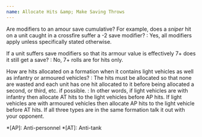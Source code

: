 ```yaml
---
name: Allocate Hits &amp; Make Saving Throws
---
```

Are modifiers to an amour save cumulative? For example, does a _sniper_ hit on a unit caught in a crossfire suffer a -2 save modifier?
: Yes, all modifiers apply unless specifically stated otherwise.

If a unit suffers save modifiers so that its armour value is effectively 7+ does it still get a save?
: No, 7+ rolls are for hits only.

How are hits allocated on a formation when it contains light vehicles as well as infantry or armoured vehicles?
: The hits must be allocated so that none are wasted and each unit has one hit allocated to it before being allocated a second, or third, etc. if possible.
: In other words, if light vehicles are with infantry then allocate AT hits to the light vehicles before AP hits. If light vehicles are with armoured vehicles then allocate AP hits to the light vehicle before AT hits. If all three types are in the same formation talk it out with your opponent.

*[AP]: Anti-personnel
*[AT]: Anti-tank